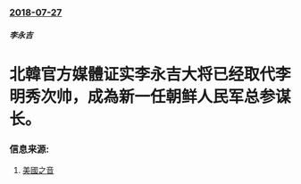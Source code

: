 ### [2018-07-27](/news/2018/07/27/index.md)

##### 李永吉
# 北韓官方媒體证实李永吉大将已经取代李明秀次帅，成為新一任朝鲜人民军总参谋长。 




### 信息来源:

1. [美國之音](https://www.voachinese.com/a/north-korea-confirms-new-military-chief-staff-20180727/4503356.html)
